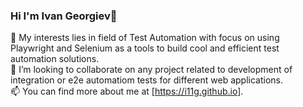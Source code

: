 ### Hi I'm Ivan Georgiev👋
🌱 My interests lies in field of Test Automation with focus on using Playwright and Selenium as a tools to build cool and efficient test automation solutions.  
👯 I’m looking to collaborate on any project related to development of integration or e2e automatiom tests for different web applications.      
📫 You can find more about me at [https://i11g.github.io].
 
<!--
**i11g/i11g** is a ✨ _special_ ✨ repository because its `README.md` (this file) appears on your GitHub profile.

Here are some ideas to get you started:

-  I’m currently working on Web Development and Java Script 
- 🌱 
- 👯 I’m looking to collaborate on any project or topic related to Test Automation 
- 🔭🤔 I’m looking for help with 
- 💬 Ask me about ...
- 📫 How to reach me: https//i11g.github.io
- 😄 Pronouns: ...
- ⚡ Fun fact: ...
-->
